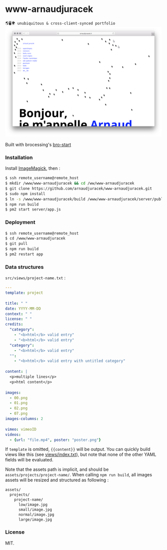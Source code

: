 www-arnaudjuracek
=====

`🌎🖥🌍 unubiquitous & cross-client-synced portfolio`
![preview](preview.png?raw=true "preview")

Built with brocessing's [bro-start](https://github.com/brocessing/bro-start/)

### Installation

Install [ImageMagick](https://github.com/ImageMagick/ImageMagick), then :

```bash
$ ssh remote_username@remote_host
$ mkdir /www/www-arnaudjuracek && cd /ww/www-arnaudjuracek
$ git clone https://github.com/arnaudjuracek/www-arnaudjuracek.git
$ sudo npm install
$ ln -s /www/www-arnaudjuracek/build /www/www-arnaudjuracek/server/public
$ npm run build
$ pm2 start server/app.js
```

### Deployment
```bash
$ ssh remote_username@remote_host 
$ cd /www/www-arnaudjuracek
$ git pull
$ npm run build
$ pm2 restart app
```

### Data structures

`src/views/project-name.txt` :

```YAML
---
template: project

title: " "
date: YYYY-MM-DD
context: " "
license: " "
credits:
  "category":
    - "<b>html</b> valid entry"
    - "<b>html</b> valid entry"
  "category":
    - "<b>html</b> valid entry"
  "":
    - "<b>html</b> valid entry with untitled category"

content: |
  <p>multiple lines</p>
  <p>html content</p>

images:
  - 00.png
  - 01.png
  - 02.png
  - 07.png
images-columns: 2

vimeo: vimeoID
videos:
  - {url: "file.mp4", poster: "poster.png"}
```

If `template` is omitted, `{{content}}` will be output. You can quickly build views like this (see [views/index.txt](src/views/index.txt)), but note that none of the other YAML fields will be evaluated.

Note that the assets path is implicit, and should be `assets/projects/project-name/`. 
When calling `npm run build`, all images assets will be resized and structured as following : 
```
assets/
  projects/
    project-name/
      low/image.jpg
      small/image.jpg
      normal/image.jpg
      large/image.jpg
```

### License
MIT.
